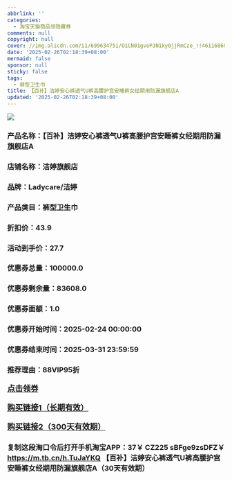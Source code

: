 ```yaml
---
abbrlink: ''
categories:
  - 淘宝天猫商品领隐藏券
comments: null
copyright: null
cover: //img.alicdn.com/i1/699634751/O1CN01gvoPJN1ky0jjRmCze_!!4611686018427384895-0-item_pic.jpg
date: '2025-02-26T02:18:39+08:00'
mermaid: false
sponsor: null
sticky: false
tags:
  - 裤型卫生巾
title: 【百补】洁婷安心裤透气U裤高腰护宫安睡裤女经期用防漏旗舰店A
updated: '2025-02-26T02:18:39+08:00'
--- 
```


![](//img.alicdn.com/i1/699634751/O1CN01gvoPJN1ky0jjRmCze_!!4611686018427384895-0-item_pic.jpg)

### 产品名称：【百补】洁婷安心裤透气U裤高腰护宫安睡裤女经期用防漏旗舰店A
### 店铺名称：洁婷旗舰店
### 品牌：Ladycare/洁婷
### 产品类目：裤型卫生巾
### 折扣价：43.9
### 活动到手价：27.7
### 优惠券总量：100000.0
### 优惠券剩余量：83608.0
### 优惠券面额：1.0
### 优惠券开始时间：2025-02-24 00:00:00	
### 优惠券结束时间：2025-03-31 23:59:59	
### 推荐理由：88VIP95折

<p style="font-size: 18px; font-weight: bold;">
  <a href="这款商品太牛了！销售太火爆以至于没有设置" target="_blank">点击领券</a>
</p>
<p style="font-size: 18px; font-weight: bold;">
  <a href="https://s.click.taobao.com/t?e=m%3D2%26s%3DAHfSzo4hpldw4vFB6t2Z2ueEDrYVVa64K7Vc7tFgwiHjf2vlNIV67k2Uw6Vjz9mVPLNzIt%2Fz56j3ID%2FV1RqsF4wnCJeELi4I%2FIEn%2BS1IjHAB0ghlTd7WlZVm%2FOAUUFw71qrpxiwMoCNxc1AtbZGVSxCI6B4ppRPuoYekDbI9eoCMHuv7RoNv0Q0jFsbsQ7KWcX2Td8aY39v8mGUVjM8dYhqMuv0EBXb6G5eV%2B2o%2FdT9taierWPnRozBY9Vosxu4DtM7yFVcfj3Nv%2BdQcxB3rX8YJSha3z5pM4JOed0Rxa6PVEujn%2FhmhColoh8hfA%2BGAcSpj5qSCmbA%3D&umpChannel=bybtqdyh&u_channel=bybtqdyh" target="_blank">购买链接1（长期有效）</a>
</p>
<p style="font-size: 18px; font-weight: bold;">
  <a href="https://s.click.taobao.com/ee0MRYs" target="_blank">购买链接2（300天有效期）</a>
</p>

### 复制这段淘口令后打开手机淘宝APP：37￥ CZ225 sBFge9zsDFZ￥ https://m.tb.cn/h.TuJaYKQ  【百补】洁婷安心裤透气U裤高腰护宫安睡裤女经期用防漏旗舰店A（30天有效期）
